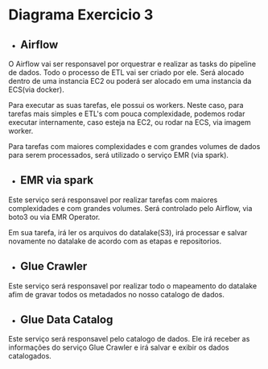 # Diagrama Exercicio 3 

* ## Airflow
O Airflow vai ser responsavel por orquestrar e realizar as tasks do pipeline de dados. Todo o processo de ETL vai ser criado por ele. Será alocado dentro de uma instancia EC2 ou poderá ser alocado em uma instancia da ECS(via docker).

Para executar as suas tarefas, ele possui os workers. Neste caso, para tarefas mais simples e ETL's com pouca complexidade, podemos rodar executar internamente, caso esteja na EC2, ou rodar na ECS, via imagem worker.

Para tarefas com maiores complexidades e com grandes volumes de dados para serem processados, será utilizado o serviço EMR (via spark).

* ## EMR via spark
Este serviço será responsavel por realizar tarefas com maiores complexidades e com grandes volumes. Será controlado pelo Airflow, via boto3 ou via EMR Operator.

Em sua tarefa, irá ler os arquivos do datalake(S3), irá processar e salvar novamente no datalake de acordo com as etapas e repositorios.

* ## Glue Crawler
Este serviço será responsavel por realizar todo o mapeamento do datalake afim de gravar todos os metadados no nosso catalogo de dados.

* ## Glue Data Catalog
Este serviço será responsavel pelo catalogo de dados. Ele irá receber as informações do serviço Glue Crawler e irá salvar e exibir os dados catalogados.